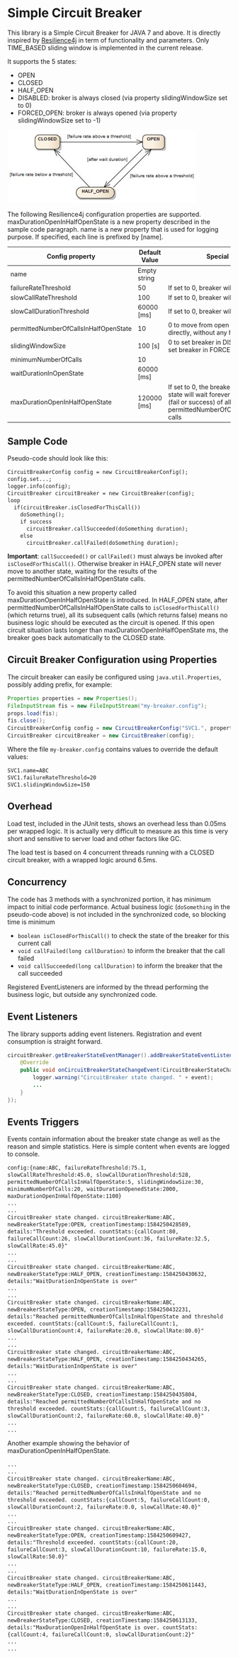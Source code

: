 # Simple Circuit Breaker

This library is a Simple Circuit Breaker for JAVA 7 and above. It is directly inspired by [Resilience4j](https://resilience4j.readme.io/docs/circuitbreaker) in term of functionality and parameters. Only TIME_BASED sliding window is implemented in the current release.

It supports the 5 states:
  - OPEN
  - CLOSED
  - HALF_OPEN
  - DISABLED: broker is always closed (via property slidingWindowSize set to 0)
  - FORCED_OPEN: broker is always opened (via property slidingWindowSize set to -1)

![State Machine](./state_machine.jpg)


The following Resilience4j configuration properties are supported.
maxDurationOpenInHalfOpenState is a new property described in the sample code paragraph.
name is a new property that is used for logging purpose. If specified, each line is prefixed by [name].

| Config property | Default Value | Special Values |
| ------------- | ------------- | --------|
| name | Empty string | |
| failureRateThreshold  | 50  | If set to 0, breaker will ignore failures |
| slowCallRateThreshold  | 100 | If set to 0, breaker will ignore slow calls |
| slowCallDurationThreshold  | 60000 [ms] | If set to 0, breaker will ignore slow calls |
| permittedNumberOfCallsInHalfOpenState  | 10 | 0 to move from open to closed state directly, without any half-open state |
| slidingWindowSize  | 100 [s] | 0 to set breaker in DISABLED state, -1 to set breaker in FORCED_OPEN state |
| minimumNumberOfCalls  | 10 | |
| waitDurationInOpenState  | 60000 [ms] | |
| maxDurationOpenInHalfOpenState | 120000 [ms] | If set to 0, the breaker in HALF_OPEN state will wait forever for the outcome (fail or success) of all the permittedNumberOfCallsInHalfOpenState calls |


## Sample Code
Pseudo-code should look like this:

```
CircuitBreakerConfig config = new CircuitBreakerConfig();
config.set...;
logger.info(config);
CircuitBreaker circuitBreaker = new CircuitBreaker(config);
loop
  if(circuitBreaker.isClosedForThisCall())
    doSomething();
    if success
      circuitBreaker.callSucceeded(doSomething duration);
    else
      circuitBreaker.callFailed(doSomething duration);
```

**Important**: `callSucceeded()` or `callFailed()` must always be invoked after `isClosedForThisCall()`. Otherwise breaker in HALF_OPEN state will never move to another state, waiting for the results of the permittedNumberOfCallsInHalfOpenState calls.

To avoid this situation a new property called maxDurationOpenInHalfOpenState is introduced. In HALF_OPEN state, after permittedNumberOfCallsInHalfOpenState calls to `isClosedForThisCall()` (which returns true), all its subsequent calls (which returns false) means no business logic should be executed as the circuit is opened. If this open circuit situation lasts longer than maxDurationOpenInHalfOpenState ms, the breaker goes back automatically to the CLOSED state.

## Circuit Breaker Configuration using Properties
The circuit breaker can easily be configured using `java.util.Properties`, possibly adding prefix, for example:

```java
Properties properties = new Properties();
FileInputStream fis = new FileInputStream("my-breaker.config");
props.load(fis);
fis.close();
CircuitBreakerConfig config = new CircuitBreakerConfig("SVC1.", properties);
CircuitBreaker circuitBreaker = new CircuitBreaker(config);
```

Where the file `my-breaker.config` contains values to override the default values:

```
SVC1.name=ABC
SVC1.failureRateThreshold=20
SVC1.slidingWindowSize=150
```

## Overhead
Load test, included in the JUnit tests, shows an overhead less than 0.05ms per wrapped logic. It is actually very difficult to measure as this time is very short and sensitive to server load and other factors like GC.

The load test is based on 4 concurrent threads running with a CLOSED circuit breaker, with a wrapped logic around 6.5ms.

## Concurrency
The code has 3 methods with a synchronized portion, it has minimum impact to initial code performance. Actual business logic (`doSomething` in the pseudo-code above) is not included in the synchronized code, so blocking time is minimum
  - `boolean isClosedForThisCall()` to check the state of the breaker for this current call
  - `void callFailed(long callDuration)` to inform the breaker that the call failed
  - `void callSucceeded(long callDuration)` to inform the breaker that the call succeeded

Registered EventListeners are informed by the thread performing the business logic, but outside any synchronized code. 

## Event Listeners
The library supports adding event listeners. Registration and event consumption is straight forward.

```java
circuitBreaker.getBreakerStateEventManager().addBreakerStateEventListener(new BreakerStateEventListener() {
    @Override
    public void onCircuitBreakerStateChangeEvent(CircuitBreakerStateChangeEvent event) {
        logger.warning("CircuitBreaker state changed. " + event);
        ...
    }
});
```

## Events Triggers
Events contain information about the breaker state change as well as the reason and simple statistics. Here is simple content when events are logged to console.

```
config:{name:ABC, failureRateThreshold:75.1, slowCallRateThreshold:45.0, slowCallDurationThreshold:528, permittedNumberOfCallsInHalfOpenState:5, slidingWindowSize:30, minimumNumberOfCalls:20, waitDurationOpenedState:2000, maxDurationOpenInHalfOpenState:1100}
...
...
CircuitBreaker state changed. circuitBreakerName:ABC, newBreakerStateType:OPEN, creationTimestamp:1584250428589, details:"Threshold exceeded. countStats:{callCount:80, failureCallCount:26, slowCallDurationCount:36, failureRate:32.5, slowCallRate:45.0}"
...
...
CircuitBreaker state changed. circuitBreakerName:ABC, newBreakerStateType:HALF_OPEN, creationTimestamp:1584250430632, details:"WaitDurationInOpenState is over"
...
...
CircuitBreaker state changed. circuitBreakerName:ABC, newBreakerStateType:OPEN, creationTimestamp:1584250432231, details:"Reached permittedNumberOfCallsInHalfOpenState and threshold exceeded. countStats:{callCount:5, failureCallCount:1, slowCallDurationCount:4, failureRate:20.0, slowCallRate:80.0}"
...
...
CircuitBreaker state changed. circuitBreakerName:ABC, newBreakerStateType:HALF_OPEN, creationTimestamp:1584250434265, details:"WaitDurationInOpenState is over"
...
...
CircuitBreaker state changed. circuitBreakerName:ABC, newBreakerStateType:CLOSED, creationTimestamp:1584250435804, details:"Reached permittedNumberOfCallsInHalfOpenState and no threshold exceeded. countStats:{callCount:5, failureCallCount:3, slowCallDurationCount:2, failureRate:60.0, slowCallRate:40.0}"
...
...
```

Another example showing the behavior of maxDurationOpenInHalfOpenState.

```
...
...
CircuitBreaker state changed. circuitBreakerName:ABC, newBreakerStateType:CLOSED, creationTimestamp:1584250604694, details:"Reached permittedNumberOfCallsInHalfOpenState and no threshold exceeded. countStats:{callCount:5, failureCallCount:0, slowCallDurationCount:2, failureRate:0.0, slowCallRate:40.0}"
...
...
CircuitBreaker state changed. circuitBreakerName:ABC, newBreakerStateType:OPEN, creationTimestamp:1584250609427, details:"Threshold exceeded. countStats:{callCount:20, failureCallCount:3, slowCallDurationCount:10, failureRate:15.0, slowCallRate:50.0}"
...
...
CircuitBreaker state changed. circuitBreakerName:ABC, newBreakerStateType:HALF_OPEN, creationTimestamp:1584250611443, details:"WaitDurationInOpenState is over"
...
...
CircuitBreaker state changed. circuitBreakerName:ABC, newBreakerStateType:CLOSED, creationTimestamp:1584250613133, details:"MaxDurationOpenInHalfOpenState is over. countStats:{callCount:4, failureCallCount:0, slowCallDurationCount:2}"
...
...
```